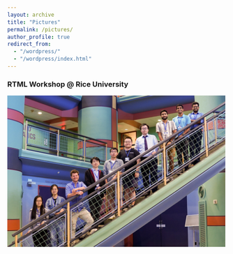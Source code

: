 ```yaml
---
layout: archive
title: "Pictures"
permalink: /pictures/
author_profile: true
redirect_from: 
  - "/wordpress/"
  - "/wordpress/index.html"
---
```

### RTML Workshop @ Rice University
<img src="/images/rice.jpeg" alt="drawing" width="500"/>
<!-- ![RTML workshop @ Rice University](/images/rice.jpeg) -->


